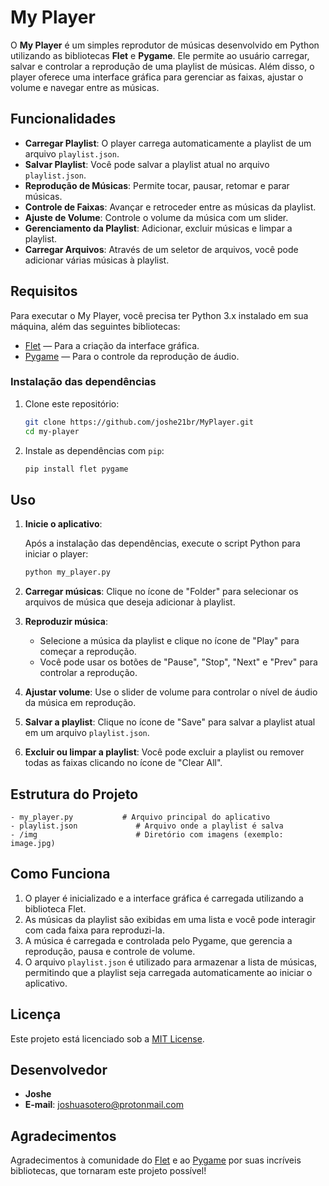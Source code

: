 # My Player

O **My Player** é um simples reprodutor de músicas desenvolvido em Python utilizando as bibliotecas **Flet** e **Pygame**. Ele permite ao usuário carregar, salvar e controlar a reprodução de uma playlist de músicas. Além disso, o player oferece uma interface gráfica para gerenciar as faixas, ajustar o volume e navegar entre as músicas.

## Funcionalidades

- **Carregar Playlist**: O player carrega automaticamente a playlist de um arquivo `playlist.json`.
- **Salvar Playlist**: Você pode salvar a playlist atual no arquivo `playlist.json`.
- **Reprodução de Músicas**: Permite tocar, pausar, retomar e parar músicas.
- **Controle de Faixas**: Avançar e retroceder entre as músicas da playlist.
- **Ajuste de Volume**: Controle o volume da música com um slider.
- **Gerenciamento da Playlist**: Adicionar, excluir músicas e limpar a playlist.
- **Carregar Arquivos**: Através de um seletor de arquivos, você pode adicionar várias músicas à playlist.

## Requisitos

Para executar o My Player, você precisa ter Python 3.x instalado em sua máquina, além das seguintes bibliotecas:

- [Flet](https://flet.dev) — Para a criação da interface gráfica.
- [Pygame](https://www.pygame.org/) — Para o controle da reprodução de áudio.

### Instalação das dependências

1. Clone este repositório:

   ```bash
   git clone https://github.com/joshe21br/MyPlayer.git
   cd my-player
   ```

2. Instale as dependências com `pip`:

   ```bash
   pip install flet pygame
   ```

## Uso

1. **Inicie o aplicativo**:
   
   Após a instalação das dependências, execute o script Python para iniciar o player:

   ```bash
   python my_player.py
   ```

2. **Carregar músicas**:
   Clique no ícone de "Folder" para selecionar os arquivos de música que deseja adicionar à playlist.

3. **Reproduzir música**:
   - Selecione a música da playlist e clique no ícone de "Play" para começar a reprodução.
   - Você pode usar os botões de "Pause", "Stop", "Next" e "Prev" para controlar a reprodução.

4. **Ajustar volume**:
   Use o slider de volume para controlar o nível de áudio da música em reprodução.

5. **Salvar a playlist**:
   Clique no ícone de "Save" para salvar a playlist atual em um arquivo `playlist.json`.

6. **Excluir ou limpar a playlist**:
   Você pode excluir a playlist ou remover todas as faixas clicando no ícone de "Clear All".

## Estrutura do Projeto

```plaintext
- my_player.py           # Arquivo principal do aplicativo
- playlist.json             # Arquivo onde a playlist é salva
- /img                      # Diretório com imagens (exemplo: image.jpg)
```

## Como Funciona

1. O player é inicializado e a interface gráfica é carregada utilizando a biblioteca Flet.
2. As músicas da playlist são exibidas em uma lista e você pode interagir com cada faixa para reproduzi-la.
3. A música é carregada e controlada pelo Pygame, que gerencia a reprodução, pausa e controle de volume.
4. O arquivo `playlist.json` é utilizado para armazenar a lista de músicas, permitindo que a playlist seja carregada automaticamente ao iniciar o aplicativo.

## Licença

Este projeto está licenciado sob a [MIT License](LICENSE).

## Desenvolvedor

- **Joshe**  
- **E-mail**: joshuasotero@protonmail.com  


## Agradecimentos

Agradecimentos à comunidade do [Flet](https://flet.dev) e ao [Pygame](https://www.pygame.org/) por suas incríveis bibliotecas, que tornaram este projeto possível!
